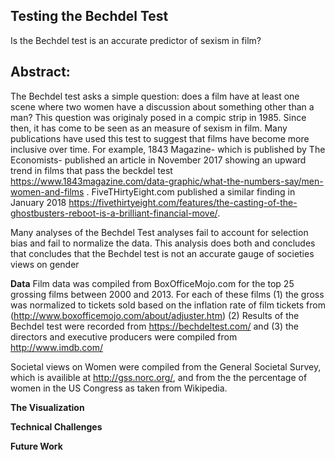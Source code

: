 ## Testing the Bechdel Test
Is the Bechdel test is an accurate predictor of sexism in film?


## Abstract: 
The Bechdel test asks a simple question: does a film have at least one scene where two women have a discussion about something other than a man? This question was originaly posed in a compic strip in 1985. Since then, it has come to be seen as an measure of sexism in film. 
Many publications have used this test to suggest that films have become more inclusive over time. For example, 1843 Magazine- which is published by The Economists- published an article in November 2017 showing an upward trend in films that pass the beckdel test https://www.1843magazine.com/data-graphic/what-the-numbers-say/men-women-and-films . FiveTHirtyEight.com published a similar finding in January 2018 https://fivethirtyeight.com/features/the-casting-of-the-ghostbusters-reboot-is-a-brilliant-financial-move/. 

Many analyses of the Bechdel Test analyses fail to account for selection bias and fail to normalize the data. This analysis does both and concludes that concludes that the Bechdel test is not an accurate gauge of societies views on gender

**Data** 
Film data was compiled from BoxOfficeMojo.com for the top 25 grossing films between 2000 and 2013. For each of these films (1) the gross was normalized to tickets sold based on the inflation rate of film tickets from (http://www.boxofficemojo.com/about/adjuster.htm) (2) Results of the Bechdel test were recorded from https://bechdeltest.com/ and (3) the directors and executive producers were compiled from http://www.imdb.com/ 

Societal views on Women were compiled from the General Societal Survey, which is availible at http://gss.norc.org/, and from the the percentage of women in the US Congress as taken from Wikipedia. 

**The Visualization**

**Technical Challenges**


**Future Work**


